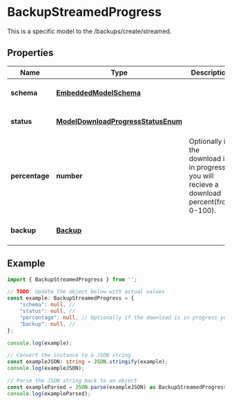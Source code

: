 
# BackupStreamedProgress

This is a specific model to the /backups/create/streamed.

## Properties

Name | Type | Description | Notes
------------ | ------------- | ------------- | -------------
**schema** | [**EmbeddedModelSchema**](EmbeddedModelSchema) |  | [optional] [default to undefined]
**status** | [**ModelDownloadProgressStatusEnum**](ModelDownloadProgressStatusEnum) |  | [optional] [default to undefined]
**percentage** | **number** | Optionally if the download is in progress you will recieve a download percent(from 0-100). | [optional] [default to undefined]
**backup** | [**Backup**](Backup) |  | [optional] [default to undefined]

## Example

```typescript
import { BackupStreamedProgress } from '';

// TODO: Update the object below with actual values
const example: BackupStreamedProgress = {
    "schema": null, // 
    "status": null, // 
    "percentage": null, // Optionally if the download is in progress you will recieve a download percent(from 0-100).
    "backup": null, // 
};

console.log(example);

// Convert the instance to a JSON string
const exampleJSON: string = JSON.stringify(example);
console.log(exampleJSON);

// Parse the JSON string back to an object
const exampleParsed = JSON.parse(exampleJSON) as BackupStreamedProgress;
console.log(exampleParsed);
```





